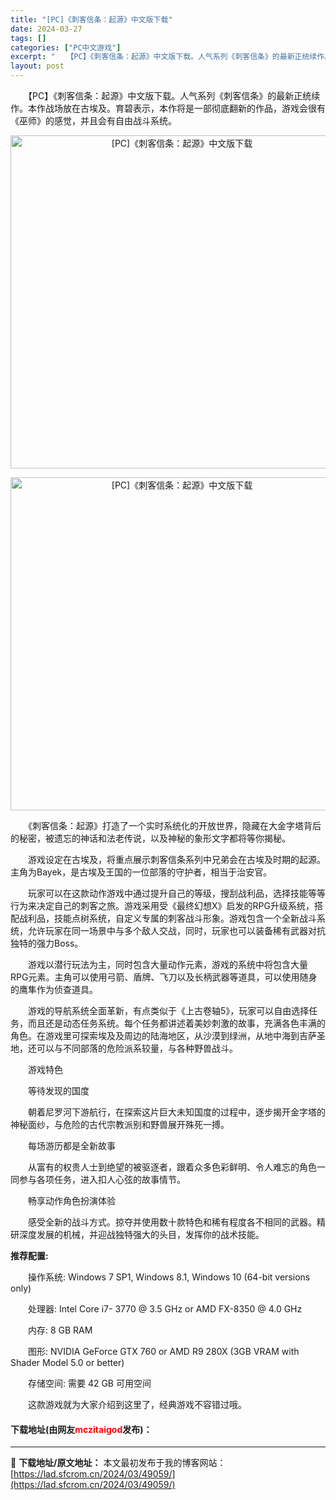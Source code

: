 ```yaml
---
title: "[PC]《刺客信条：起源》中文版下载"
date: 2024-03-27
tags: []
categories: ["PC中文游戏"]
excerpt: "　　【PC】《刺客信条：起源》中文版下载。人气系列《刺客信条》的最新正统续作。本作战场放在古埃及。育碧表示，本作将是一部彻底翻新的作品，游戏会很有《巫师》的感觉，并且会有自由战斗系统。 　　《刺客信条：起源》打造了一个实时系统化的开放世界，隐藏在大金字塔背后的秘密，被遗忘的神话和法老传说，以及神秘的&hellip;"
layout: post
---
```


 <p>　　【PC】《刺客信条：起源》中文版下载。人气系列《刺客信条》的最新正统续作。本作战场放在古埃及。育碧表示，本作将是一部彻底翻新的作品，游戏会很有《巫师》的感觉，并且会有自由战斗系统。</p> <p align="center"><img align="" border="0" src="https://lad.sfcrom.cn/wp-content/uploads/2024/03/20240327_66036b98caaf7.webp" width="533" alt="[PC]《刺客信条：起源》中文版下载" /></p> <p align="center"><img align="" border="0" src="https://lad.sfcrom.cn/wp-content/uploads/2024/03/20240327_66036b9943f37.webp" width="533" alt="[PC]《刺客信条：起源》中文版下载" /></p> <p>　　《刺客信条：起源》打造了一个实时系统化的开放世界，隐藏在大金字塔背后的秘密，被遗忘的神话和法老传说，以及神秘的象形文字都将等你揭秘。</p> <p>　　游戏设定在古埃及，将重点展示刺客信条系列中兄弟会在古埃及时期的起源。主角为Bayek，是古埃及王国的一位部落的守护者，相当于治安官。</p> <p>　　玩家可以在这款动作游戏中通过提升自己的等级，搜刮战利品，选择技能等等行为来决定自己的刺客之旅。游戏采用受《最终幻想X》启发的RPG升级系统，搭配战利品，技能点树系统，自定义专属的刺客战斗形象。游戏包含一个全新战斗系统，允许玩家在同一场景中与多个敌人交战，同时，玩家也可以装备稀有武器对抗独特的强力Boss。</p> <p>　　游戏以潜行玩法为主，同时包含大量动作元素，游戏的系统中将包含大量RPG元素。主角可以使用弓箭、盾牌、飞刀以及长柄武器等道具，可以使用随身的鹰隼作为侦查道具。</p> <p>　　游戏的导航系统全面革新，有点类似于《上古卷轴5》，玩家可以自由选择任务，而且还是动态任务系统。每个任务都讲述着美妙刺激的故事，充满各色丰满的角色。在游戏里可探索埃及及周边的陆海地区，从沙漠到绿洲，从地中海到吉萨圣地，还可以与不同部落的危险派系较量，与各种野兽战斗。</p> <p>　　游戏特色</p> <p>　　等待发现的国度</p> <p>　　朝着尼罗河下游航行，在探索这片巨大未知国度的过程中，逐步揭开金字塔的神秘面纱，与危险的古代宗教派别和野兽展开殊死一搏。</p> <p>　　每场游历都是全新故事</p> <p>　　从富有的权贵人士到绝望的被驱逐者，跟着众多色彩鲜明、令人难忘的角色一同参与各项任务，进入扣人心弦的故事情节。</p> <p>　　畅享动作角色扮演体验</p> <p>　　感受全新的战斗方式。掠夺并使用数十款特色和稀有程度各不相同的武器。精研深度发展的机械，并迎战独特强大的头目，发挥你的战术技能。</p> <p><strong>推荐配置:</strong></p> <p>　　操作系统: Windows 7 SP1, Windows 8.1, Windows 10 (64-bit versions only)</p> <p>　　处理器: Intel Core i7- 3770 @ 3.5 GHz or AMD FX-8350 @ 4.0 GHz</p> <p>　　内存: 8 GB RAM</p> <p>　　图形: NVIDIA GeForce GTX 760 or AMD R9 280X (3GB VRAM with Shader Model 5.0 or better)</p> <p>　　存储空间: 需要 42 GB 可用空间</p> <p>　　这款游戏就为大家介绍到这里了，经典游戏不容错过哦。</p> <p><h4>下载地址(由网友<font color="red">mczitaigod</font>发布)：</h4></p> 

---
📖 **下载地址/原文地址：** 本文最初发布于我的博客网站：[https://lad.sfcrom.cn/2024/03/49059/](https://lad.sfcrom.cn/2024/03/49059/)
